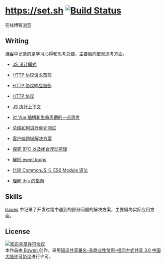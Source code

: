 # https://set.sh [![Build Status](https://travis-ci.org/lbwa/lbwa.github.io.svg?branch=vue)](https://travis-ci.org/lbwa/lbwa.github.io)

在线博客[浏览][blog]

## Writing

[博客][blog]中记录的是学习心得和思考总结，主要偏向宏观思考方面。

- [JS 设计模式][js-design-patter]

[js-design-patter]:https://set.sh/blog/writing/180612-js-design-pattern/

- [HTTP 协议请求首部][http-request]

[http-request]:https://set.sh/blog/writing/180608-http-request/

- [HTTP 协议响应首部][http-response]

[http-response]:https://set.sh/blog/writing/180607-http-response/

- [HTTP 协议][http-protocol]

[http-protocol]:https://set.sh/blog/writing/180606-http-protocol/

- [JS 执行上下文][execution-context]

[execution-context]:https://set.sh/blog/writing/180507-execution-context/

- [对 Vue 插槽和生命周期的一点思考][vue-lifecycle-and-slots]

[vue-lifecycle-and-slots]:https://set.sh/blog/writing/180424-vue-lifecycle-and-slots/

- [总结如何进行单元测试][vue-unit-test]

[vue-unit-test]:https://set.sh/blog/writing/180421-learning-vue-unit-test/

- [客户端跨域解决方案][cross-domain-solution]

[cross-domain-solution]:https://set.sh/blog/writing/180419-cross-domain-solution/

- [探究 BFC 以及闭合浮动原理][css-bfc]

[css-bfc]:https://set.sh/blog/writing/180329-css-bfc/

- [解析 event loops][event-loop]

[event-loop]:https://set.sh/blog/writing/180308-event-loop/

- [比较 CommonJS 与 ES6 Module 语法][compare-cjs-with-esm]

[compare-cjs-with-esm]:https://set.sh/blog/writing/180227-compare-commonjs-with-esm/

- [理解 this 的指向][understand-this]

[understand-this]:https://set.sh/blog/writing/180206-keyword-this/

## Skills

[Issues][issues] 中记录了开发过程中遇到的部分问题的解决方案，主要偏向实际应用方面。

[blog]:https://set.sh

[issues]:https://github.com/lbwa/lbwa.github.io/issues

## License

<a rel="license" href="http://creativecommons.org/licenses/by-nc-sa/3.0/cn/"><img alt="知识共享许可协议" style="border-width:0" src="http://i.creativecommons.org/l/by-nc-sa/3.0/cn/88x31.png" /></a><br />本作品由<a href="https://github.com/lbwa"> Bowen </a>创作，采用<a rel="license" href="http://creativecommons.org/licenses/by-nc-sa/3.0/cn/">知识共享署名-非商业性使用-相同方式共享 3.0 中国大陆许可协议</a>进行许可。
